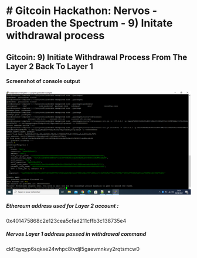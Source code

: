 <h1> # Gitcoin Hackathon: Nervos - Broaden the Spectrum - 9) Initate withdrawal process </h1>
<h2>Gitcoin: 9) Initiate Withdrawal Process From The Layer 2 Back To Layer 1 </h2>


<h4> Screenshot of console output </h4>

<img src="https://github.com/maxx6262/Gitcoin--CKB-9-Withdraw/blob/main/Gosdwoken-withdraw-to-L1.png" alt='Screenshot of account-cli.js output at Withdrawal request'/>

<h5> Ethereum address used for Layer 2 account : </h5>
<p>
	0x401475868c2e123cea5cfad211cffb3c138735e4
</p>

<h5> Nervos Layer 1 address passed in withdrawal command </h5>
<p>
		ckt1qyqyp6sqkxe24whpc8tvdjl5gaevmnkvy2rqtsmcw0
</p>


